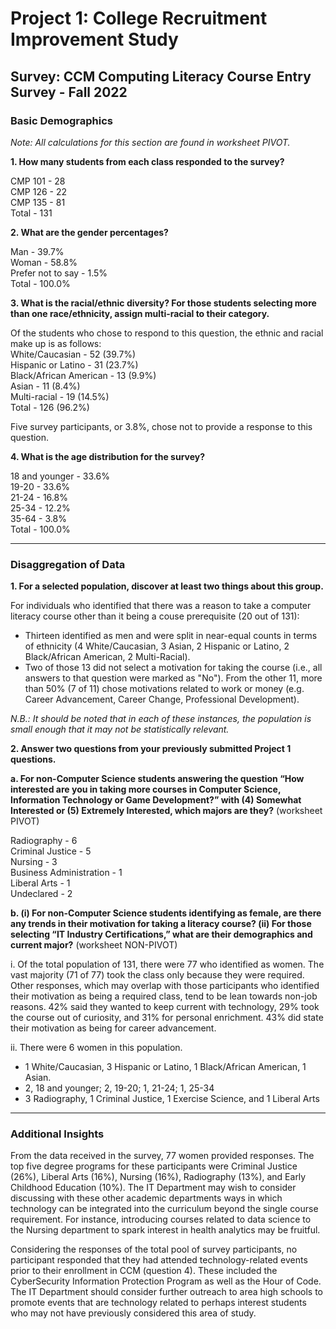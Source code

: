 # Project 1: College Recruitment Improvement Study
## Survey: CCM Computing Literacy Course Entry Survey - Fall 2022

### Basic Demographics

*Note: All calculations for this section are found in worksheet PIVOT.*

**1. How many students from each class responded to the survey?**

CMP 101 - 28  
CMP 126 - 22  
CMP 135 - 81  
Total - 131  

**2. What are the gender percentages?**

Man - 39.7%  
Woman - 58.8%  
Prefer not to say - 1.5%  
Total - 100.0%  

**3. What is the racial/ethnic diversity?  For those students selecting more than one race/ethnicity, assign multi-racial to their category.**

Of the students who chose to respond to this question, the ethnic and racial make up is as follows:  
White/Caucasian - 52 (39.7%)  
Hispanic or Latino - 31 (23.7%)  
Black/African American - 13 (9.9%)  
Asian - 11 (8.4%)  
Multi-racial - 19 (14.5%)  
Total - 126 (96.2%)  

Five survey participants, or 3.8%, chose not to provide a response to this question.

**4. What is the age distribution for the survey?**

18 and younger - 33.6%  
19-20 - 33.6%  
21-24 - 16.8%  
25-34 - 12.2%  
35-64 - 3.8%  
Total - 100.0%  

---

### Disaggregation of Data

**1. For a selected population, discover at least two things about this group.**  

For individuals who identified that there was a reason to take a computer literacy course other than it being a couse prerequisite (20 out of 131): 
- Thirteen identified as men and were split in near-equal counts in terms of ethnicity (4 White/Caucasian, 3 Asian, 2 Hispanic or Latino, 2 Black/African American, 2 Multi-Racial). 
- Two of those 13 did not select a motivation for taking the course (i.e., all answers to that question were marked as "No").  From the other 11, more than 50% (7 of 11) chose motivations related to work or money (e.g. Career Advancement, Career Change, Professional Development).

*N.B.: It should be noted that in each of these instances, the population is small enough that it may not be statistically relevant.*

**2. Answer two questions from your previously submitted Project 1 questions.**

**a. For non-Computer Science students answering the question “How interested are you in taking more courses in Computer Science, Information Technology or Game Development?” with (4) Somewhat Interested or (5) Extremely Interested, which majors are they?** (worksheet PIVOT)  
  
Radiography - 6  
Criminal Justice - 5  
Nursing - 3  
Business Administration - 1  
Liberal Arts - 1  
Undeclared - 2  

**b. (i) For non-Computer Science students identifying as female, are there any trends in their motivation for taking a literacy course?  (ii) For those selecting “IT Industry Certifications,” what are their demographics and current major?** (worksheet NON-PIVOT)

i.  Of the total population of 131, there were 77 who identified as women.  The vast majority (71 of 77) took the class only because they were required.  Other responses, which may overlap with those participants who identified their motivation as being a required class, tend to be lean towards non-job reasons.  42% said they wanted to keep current with technology, 29% took the course out of curiosity, and 31% for personal enrichment.  43% did state their motivation as being for career advancement.

ii.  There were 6 women in this population.
- 1 White/Caucasian, 3 Hispanic or Latino, 1 Black/African American, 1 Asian.
- 2, 18 and younger; 2, 19-20; 1, 21-24; 1, 25-34
- 3 Radiography, 1 Criminal Justice, 1 Exercise Science, and 1 Liberal Arts

---

### Additional Insights

From the data received in the survey, 77 women provided responses.  The top five degree programs for these participants were Criminal Justice (26%), Liberal Arts (16%), Nursing (16%), Radiography (13%), and Early Childhood Education (10%).  The IT Department may wish to consider discussing with these other academic departments ways in which technology can be integrated into the curriculum beyond the single course requirement.  For instance, introducing courses related to data science to the Nursing department to spark interest in health analytics may be fruitful.

Considering the responses of the total pool of survey participants, no participant responded that they had attended technology-related events prior to their enrollment in CCM (question 4).  These included the CyberSecurity Information Protection Program as well as the Hour of Code.  The IT Department should consider further outreach to area high schools to promote events that are technology related to perhaps interest students who may not have previously considered this area of study.
